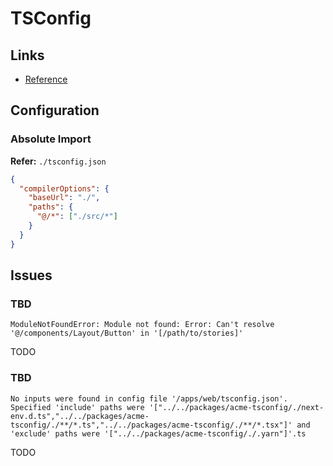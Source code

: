 # TSConfig

## Links

- [Reference](https://typescriptlang.org/tsconfig)

## Configuration

### Absolute Import

**Refer:** `./tsconfig.json`

```json
{
  "compilerOptions": {
    "baseUrl": "./",
    "paths": {
      "@/*": ["./src/*"]
    }
  }
}
```

<!-- ###

```sh
pnpm add ts-node tsconfig-paths -D
```

```json
{
  "ts-node": {
    "require": ["tsconfig-paths/register"]
  },
  "compilerOptions": {
    "baseUrl": "./",
    "paths": {
      "@/db/*": ["./db/*"],
      "@/src/*": ["./src/*"]
    }
  },
  "include": ["./db/**/*.ts", "./src/**/*.ts"],
  "exclude": ["./node_modules"]
}
``` -->

## Issues

### TBD

```log
ModuleNotFoundError: Module not found: Error: Can't resolve '@/components/Layout/Button' in '[/path/to/stories]'
```

TODO

### TBD

```log
No inputs were found in config file '/apps/web/tsconfig.json'. Specified 'include' paths were '["../../packages/acme-tsconfig/./next-env.d.ts","../../packages/acme-tsconfig/./**/*.ts","../../packages/acme-tsconfig/./**/*.tsx"]' and 'exclude' paths were '["../../packages/acme-tsconfig/./.yarn"]'.ts
```

TODO

